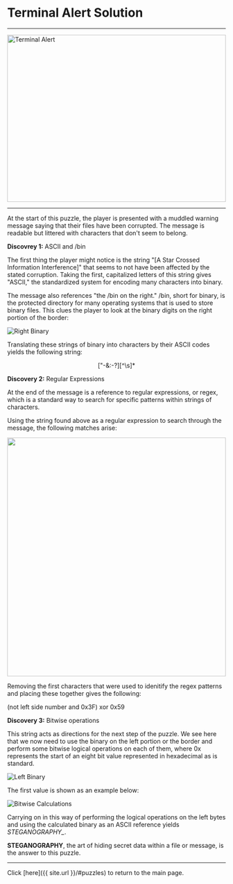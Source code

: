 # Terminal Alert Solution

-----

<img src="{{ site.imgurl }}/TerminalAlert/TerminalAlert.png" alt="Terminal Alert" style="width:100%;height:385px;object-fit:contain;">

-----

At the start of this puzzle, the player is presented with a muddled warning message saying that their files have been corrupted. The message is readable but littered with characters that don't seem to belong.

**Discovrey 1:** ASCII and /bin

The first thing the player might notice is the string "[A Star Crossed Information Interference]" that seems to not have been affected by the stated corruption. Taking the first, capitalized letters of this string gives "ASCII," the standardized system for encoding many characters into binary.

The message also references "the /bin on the right." /bin, short for binary, is the protected directory for many operating systems that is used to store binary files. This clues the player to look at the binary digits on the right portion of the border:

![Right Binary]({{site.imgurl}}/TerminalAlert/TerminalAlertSolution1.png)

Translating these strings of binary into characters by their ASCII codes yields the following string:

<p align=center>["-&:-?][^\s]*</p>

**Discovery 2:** Regular Expressions

At the end of the message is a reference to regular expressions, or regex, which is a standard way to search for specific patterns within strings of characters.

Using the string found above as a regular expression to search through the message, the following matches arise:

<img src="{{ site.imgurl }}/TerminalAlert/TerminalAlertSolution2.png" style="width:100%;height:550px;object-fit:contain;">

Removing the first characters that were used to idenitify the regex patterns and placing these together gives the following:

(not left side number and 0x3F) xor 0x59

**Discovery 3:** Bitwise operations

This string acts as directions for the next step of the puzzle. We see here that we now need to use the binary on the left portion or the border and perform some bitwise logical operations on each of them, where 0x represents the start of an eight bit value represented in hexadecimal as is standard.

![Left Binary]({{site.imgurl}}/TerminalAlert/TerminalAlertSolution3.png)

The first value is shown as an example below:

![Bitwise Calculations]({{site.imgurl}}/TerminalAlert/TerminalAlertSolution4.png)

Carrying on in this way of performing the logical operations on the left bytes and using the calculated binary as an ASCII reference yields *STEGANOGRAPHY_*.

**STEGANOGRAPHY**, the art of hiding secret data within a file or message, is the answer to this puzzle.

-----

Click [here]({{ site.url }}/#puzzles) to return to the main page.